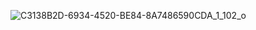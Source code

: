 ![C3138B2D-6934-4520-BE84-8A7486590CDA_1_102_o](https://user-images.githubusercontent.com/97114139/148280623-62445e21-11ee-452a-88bc-2d8d01b6b796.jpeg)

